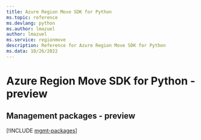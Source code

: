 ```yaml
---
title: Azure Region Move SDK for Python
ms.topic: reference
ms.devlang: python
ms.author: lmazuel
author: lmazuel
ms.service: regionmove
description: Reference for Azure Region Move SDK for Python
ms.data: 10/26/2022
---
```

# Azure Region Move SDK for Python - preview

## Management packages - preview
[!INCLUDE [mgmt-packages](region-move-mgmt-index.md)]